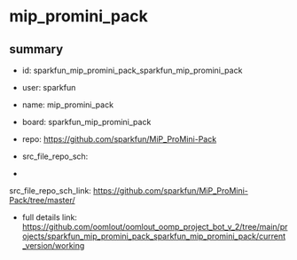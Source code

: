 # mip_promini_pack
 
## summary 
* id: sparkfun_mip_promini_pack_sparkfun_mip_promini_pack
* user: sparkfun
* name: mip_promini_pack
* board: sparkfun_mip_promini_pack
* repo: https://github.com/sparkfun/MiP_ProMini-Pack



* src_file_repo_sch: 
*
 src_file_repo_sch_link: https://github.com/sparkfun/MiP_ProMini-Pack/tree/master/
* full details link: https://github.com/oomlout/oomlout_oomp_project_bot_v_2/tree/main/projects/sparkfun_mip_promini_pack_sparkfun_mip_promini_pack/current_version/working  







